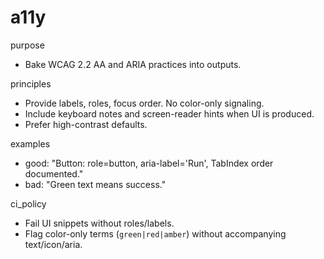 # a11y

purpose

- Bake WCAG 2.2 AA and ARIA practices into outputs.

principles

- Provide labels, roles, focus order. No color-only signaling.
- Include keyboard notes and screen-reader hints when UI is produced.
- Prefer high-contrast defaults.

examples

- good: "Button: role=button, aria-label='Run', TabIndex order documented."
- bad: "Green text means success."

ci_policy

- Fail UI snippets without roles/labels.
- Flag color-only terms (`green|red|amber`) without accompanying text/icon/aria.
